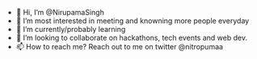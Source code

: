 - 👋 Hi, I’m @NirupamaSingh
- 👀 I’m most interested in meeting and knowning more people everyday
- 🌱 I’m currently/probably learning 
- 💞️ I’m looking to collaborate on hackathons, tech events and web dev.
- 📫 How to reach me? Reach out to me on twitter @nitropumaa

<!---
NirupamaSingh/NirupamaSingh is a ✨ special ✨ repository because its `README.md` (this file) appears on your GitHub profile.
You can click the Preview link to take a look at your changes.
--->
